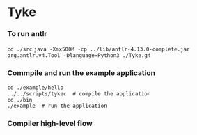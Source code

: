 # Tyke

### To run antlr
`cd ./src`
`java -Xmx500M -cp ../lib/antlr-4.13.0-complete.jar org.antlr.v4.Tool -Dlanguage=Python3 ./Tyke.g4`

### Commpile and run the example application
```
cd ./example/hello
../../scripts/tykec  # compile the application
cd ./bin
./example  # run the application
```

### Compiler high-level flow
